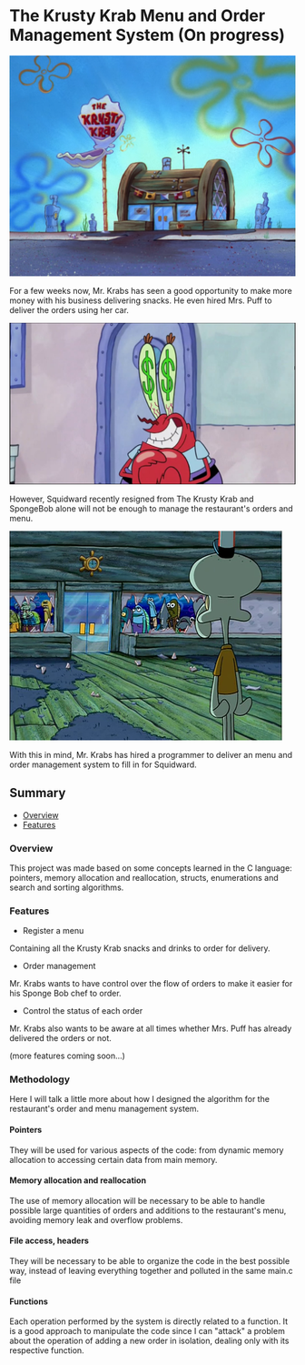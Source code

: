# The Krusty Krab Menu and Order Management System (On progress)

![the_krusty_krab](/assets/The_Krusty_Krab.png)

For a few weeks now, Mr. Krabs has seen a good opportunity to make more money with his business delivering snacks. He even hired Mrs. Puff to deliver the orders using her car.

![mr_krabs_money](/assets/mr_krabs_money.jpg)

However, Squidward recently resigned from The Krusty Krab and SpongeBob alone will not be enough to manage the restaurant's orders and menu.

![squidwards_out](/assets/without_squid.png)

With this in mind, Mr. Krabs has hired a programmer to deliver an menu and order management system to fill in for Squidward.

## Summary

- [Overview](###Overview)
- [Features](###Features)


### Overview

This project was made based on some concepts learned in the C language: pointers, memory allocation and reallocation, structs, enumerations and search and sorting algorithms.

### Features 

- Register a menu

Containing all the Krusty Krab snacks and drinks to order for delivery.

- Order management

Mr. Krabs wants to have control over the flow of orders to make it easier for his Sponge Bob chef to order.

- Control the status of each order

Mr. Krabs also wants to be aware at all times whether Mrs. Puff has already delivered the orders or not.

(more features coming soon...)

### Methodology

Here I will talk a little more about how I designed the algorithm for the restaurant's order and menu management system.

#### Pointers

They will be used for various aspects of the code: from dynamic memory allocation to accessing certain data from main memory.

#### Memory allocation and reallocation

The use of memory allocation will be necessary to be able to handle possible large quantities of orders and additions to the restaurant's menu, avoiding memory leak and overflow problems.

#### File access, headers

They will be necessary to be able to organize the code in the best possible way, instead of leaving everything together and polluted in the same main.c file

#### Functions

Each operation performed by the system is directly related to a function. It is a good approach to manipulate the code since I can "attack" a problem about the operation of adding a new order in isolation, dealing only with its respective function.
